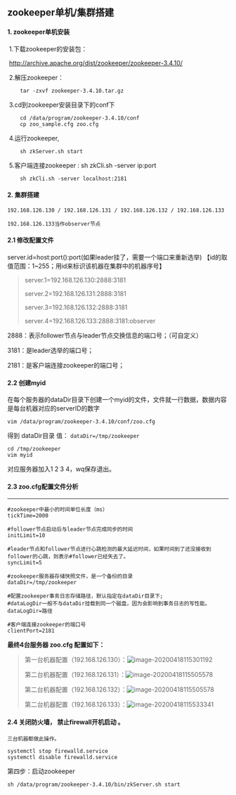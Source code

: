 ## zookeeper单机/集群搭建 



#### 1. zookeeper单机安装

​		1.下载zookeeper的安装包：

​				 http://archive.apache.org/dist/zookeeper/zookeeper-3.4.10/

​		2.解压zookeeper： 

~~~shell
	tar -zxvf zookeeper-3.4.10.tar.gz
~~~

​		3.cd到zookeeper安装目录下的conf下

~~~ shell
	cd /data/program/zookeeper-3.4.10/conf
	cp zoo_sample.cfg zoo.cfg
~~~

​		4.运行zookeeper,

~~~shell
	sh zkServer.sh start
~~~

​		5.客户端连接zookeeper : 	sh zkCli.sh -server ip:port

~~~shell
	sh zkCli.sh -server localhost:2181
~~~







#### 2. 集群搭建

`192.168.126.130 / 192.168.126.131 / 192.168.126.132 / 192.168.126.133`

`192.168.126.133当作observer节点`

#### 2.1 修改配置文件

server.id=host:port():port(如果leader挂了，需要一个端口来重新选举)    【id的取值范围：1~255；用id来标识该机器在集群中的机器序号】

> server.1=192.168.126.130:2888:3181
>
> server.2=192.168.126.131:2888:3181
>
> server.3=192.168.126.132:2888:3181
>
> server.4=192.168.126.133:2888:3181:observer

2888：表示follower节点与leader节点交换信息的端口号；（可自定义）

3181：是leader选举的端口号；

2181：是客户端连接zookeeper的端口号；

#### 2.2 创建myid

在每个服务器的dataDir目录下创建一个myid的文件，文件就一行数据，数据内容是每台机器对应的serverID的数字

~~~shell
vim /data/program/zookeeper-3.4.10/conf/zoo.cfg
~~~

得到 dataDir目录 值： `dataDir=/tmp/zookeeper`

~~~shell
cd /tmp/zookeeper
vim myid
~~~

对应服务器加入1  2  3  4，wq保存退出。

#### 2.3 zoo.cfg配置文件分析

****

~~~shell
#zookeeper中最小的时间单位长度（ms）
tickTime=2000 

#follower节点启动后与leader节点完成同步的时间
initLimit=10  

#leader节点和follower节点进行心跳检测的最大延迟时间，如果时间到了还没接收到follower的心跳，则表示#follower已经失去了。
syncLimit=5

#zookeeper服务器存储快照文件，是一个备份的目录
dataDir=/tmp/zookeeper

#配置zookeeper事务日志存储路径，默认指定在dataDir目录下;
#dataLogDir一般不与dataDir挂载到同一个磁盘，因为会影响到事务日志的写性能。
dataLogDir=路径

#客户端连接zookeeper的端口号
clientPort=2181
~~~

**最终4台服务器 zoo.cfg 配置如下：**

> 第一台机器配置（192.168.126.130）：![image-20200418115301192](D:\data\typora-images\image-20200418115301192.png)
>
> 第二台机器配置（192.168.126.131）：![image-20200418115505578](D:\data\typora-images\image-20200418115505578.png)
>
> 第二台机器配置（192.168.126.132）：![image-20200418115505578](D:\data\typora-images\image-20200418115505578.png)
>
> 第二台机器配置（192.168.126.133）：![image-20200418115533341](D:\data\typora-images\image-20200418115533341.png)



#### 2.4 关闭防火墙， 禁止firewall开机启动 。

`三台机器都做此操作。`

~~~shell
systemctl stop firewalld.service
systemctl disable firewalld.service 
~~~

第四步：启动zookeeper

~~~shell
sh /data/program/zookeeper-3.4.10/bin/zkServer.sh start
~~~



